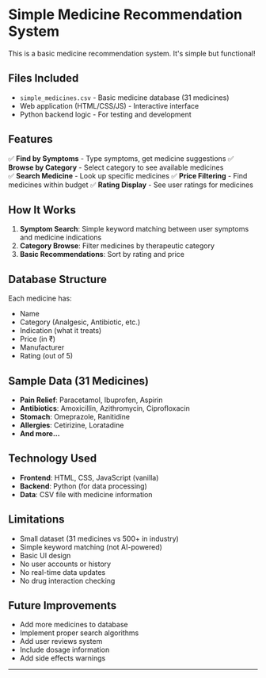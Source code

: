# Simple Medicine Recommendation System

This is a basic medicine recommendation system. It's simple but functional!

## Files Included
- `simple_medicines.csv` - Basic medicine database (31 medicines)
- Web application (HTML/CSS/JS) - Interactive interface
- Python backend logic - For testing and development

## Features
✅ **Find by Symptoms** - Type symptoms, get medicine suggestions
✅ **Browse by Category** - Select category to see available medicines  
✅ **Search Medicine** - Look up specific medicines
✅ **Price Filtering** - Find medicines within budget
✅ **Rating Display** - See user ratings for medicines

## How It Works
1. **Symptom Search**: Simple keyword matching between user symptoms and medicine indications
2. **Category Browse**: Filter medicines by therapeutic category
3. **Basic Recommendations**: Sort by rating and price

## Database Structure
Each medicine has:
- Name
- Category (Analgesic, Antibiotic, etc.)
- Indication (what it treats)
- Price (in ₹)
- Manufacturer
- Rating (out of 5)

## Sample Data (31 Medicines)
- **Pain Relief**: Paracetamol, Ibuprofen, Aspirin
- **Antibiotics**: Amoxicillin, Azithromycin, Ciprofloxacin
- **Stomach**: Omeprazole, Ranitidine
- **Allergies**: Cetirizine, Loratadine
- **And more...**

## Technology Used
- **Frontend**: HTML, CSS, JavaScript (vanilla)
- **Backend**: Python (for data processing)
- **Data**: CSV file with medicine information

## Limitations
- Small dataset (31 medicines vs 500+ in industry)
- Simple keyword matching (not AI-powered)
- Basic UI design
- No user accounts or history
- No real-time data updates
- No drug interaction checking

## Future Improvements
- Add more medicines to database
- Implement proper search algorithms
- Add user reviews system
- Include dosage information
- Add side effects warnings

---